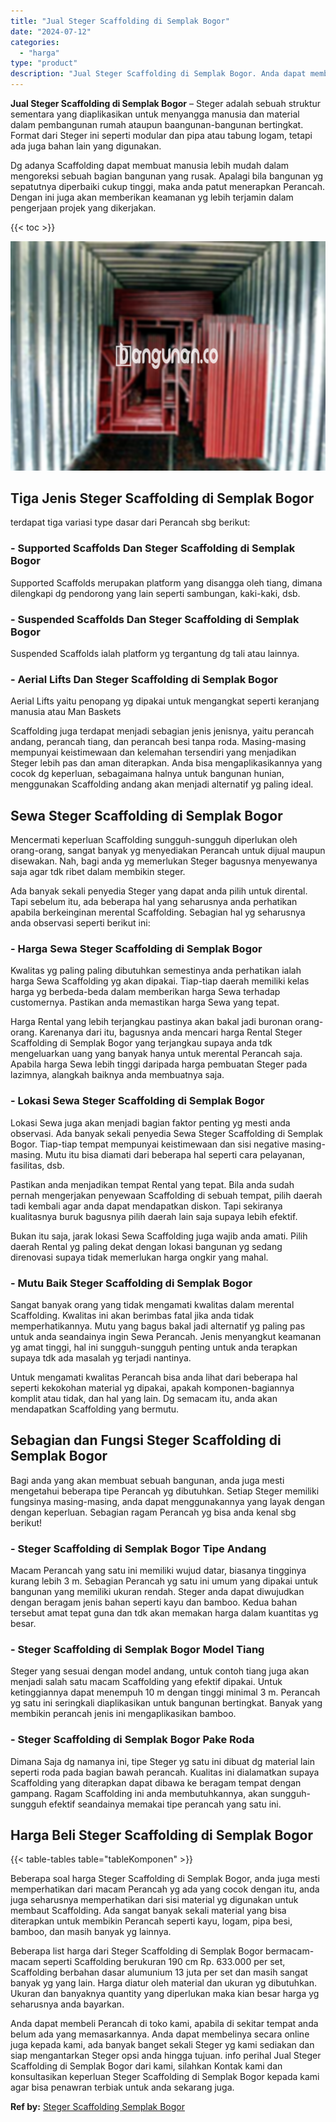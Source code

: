 ```yaml
---
title: "Jual Steger Scaffolding di Semplak Bogor"
date: "2024-07-12"
categories: 
  - "harga"
type: "product"
description: "Jual Steger Scaffolding di Semplak Bogor. Anda dapat membeli Perancah di toko kami, apabila di sekitar tempat anda belum ada yang memasarkannya. Anda dapat m..."
---
```


**Jual Steger Scaffolding di Semplak Bogor** – Steger adalah sebuah struktur sementara yang diaplikasikan untuk menyangga manusia dan material dalam pembangunan rumah ataupun baangunan-bangunan bertingkat. Format dari Steger ini seperti modular dan pipa atau tabung logam, tetapi ada juga bahan lain yang digunakan.

Dg adanya Scaffolding dapat membuat manusia lebih mudah dalam mengoreksi sebuah bagian bangunan yang rusak. Apalagi bila bangunan yg sepatutnya diperbaiki cukup tinggi, maka anda patut menerapkan Perancah. Dengan ini juga akan memberikan keamanan yg lebih terjamin dalam pengerjaan projek yang dikerjakan.

{{< toc >}}

![Jual Steger Scaffolding di Semplak Bogor](/images/sewa-scaffolding-steger-15.png)

## Tiga Jenis Steger Scaffolding di Semplak Bogor

terdapat tiga variasi type dasar dari Perancah sbg berikut:

### \- Supported Scaffolds Dan Steger Scaffolding di Semplak Bogor

Supported Scaffolds merupakan platform yang disangga oleh tiang, dimana dilengkapi dg pendorong yang lain seperti sambungan, kaki-kaki, dsb.

### \- Suspended Scaffolds Dan Steger Scaffolding di Semplak Bogor

Suspended Scaffolds ialah platform yg tergantung dg tali atau lainnya.

### \- Aerial Lifts Dan Steger Scaffolding di Semplak Bogor

Aerial Lifts yaitu penopang yg dipakai untuk mengangkat seperti keranjang manusia atau Man Baskets

Scaffolding juga terdapat menjadi sebagian jenis jenisnya, yaitu perancah andang, perancah tiang, dan perancah besi tanpa roda. Masing-masing mempunyai keistimewaan dan kelemahan tersendiri yang menjadikan Steger lebih pas dan aman diterapkan. Anda bisa mengaplikasikannya yang cocok dg keperluan, sebagaimana halnya untuk bangunan hunian, menggunakan Scaffolding andang akan menjadi alternatif yg paling ideal.

## Sewa Steger Scaffolding di Semplak Bogor

Mencermati keperluan Scaffolding sungguh-sungguh diperlukan oleh orang-orang, sangat banyak yg menyediakan Perancah untuk dijual maupun disewakan. Nah, bagi anda yg memerlukan Steger bagusnya menyewanya saja agar tdk ribet dalam membikin steger.

Ada banyak sekali penyedia Steger yang dapat anda pilih untuk dirental. Tapi sebelum itu, ada beberapa hal yang seharusnya anda perhatikan apabila berkeinginan merental Scaffolding. Sebagian hal yg seharusnya anda observasi seperti berikut ini:

### \- Harga Sewa Steger Scaffolding di Semplak Bogor

Kwalitas yg paling paling dibutuhkan semestinya anda perhatikan ialah harga Sewa Scaffolding yg akan dipakai. Tiap-tiap daerah memiliki kelas harga yg berbeda-beda dalam memberikan harga Sewa terhadap customernya. Pastikan anda memastikan harga Sewa yang tepat.

Harga Rental yang lebih terjangkau pastinya akan bakal jadi buronan orang-orang. Karenanya dari itu, bagusnya anda mencari harga Rental Steger Scaffolding di Semplak Bogor yang terjangkau supaya anda tdk mengeluarkan uang yang banyak hanya untuk merental Perancah saja. Apabila harga Sewa lebih tinggi daripada harga pembuatan Steger pada lazimnya, alangkah baiknya anda membuatnya saja.

### \- Lokasi Sewa Steger Scaffolding di Semplak Bogor

Lokasi Sewa juga akan menjadi bagian faktor penting yg mesti anda observasi. Ada banyak sekali penyedia Sewa Steger Scaffolding di Semplak Bogor. Tiap-tiap tempat mempunyai keistimewaan dan sisi negative masing-masing. Mutu itu bisa diamati dari beberapa hal seperti cara pelayanan, fasilitas, dsb.

Pastikan anda menjadikan tempat Rental yang tepat. Bila anda sudah pernah mengerjakan penyewaan Scaffolding di sebuah tempat, pilih daerah tadi kembali agar anda dapat mendapatkan diskon. Tapi sekiranya kualitasnya buruk bagusnya pilih daerah lain saja supaya lebih efektif.

Bukan itu saja, jarak lokasi Sewa Scaffolding juga wajib anda amati. Pilih daerah Rental yg paling dekat dengan lokasi bangunan yg sedang direnovasi supaya tidak memerlukan harga ongkir yang mahal.

### \- Mutu Baik Steger Scaffolding di Semplak Bogor

Sangat banyak orang yang tidak mengamati kwalitas dalam merental Scaffolding. Kwalitas ini akan berimbas fatal jika anda tidak memperhatikannya. Mutu yang bagus bakal jadi alternatif yg paling pas untuk anda seandainya ingin Sewa Perancah. Jenis menyangkut keamanan yg amat tinggi, hal ini sungguh-sungguh penting untuk anda terapkan supaya tdk ada masalah yg terjadi nantinya.

Untuk mengamati kwalitas Perancah bisa anda lihat dari beberapa hal seperti kekokohan material yg dipakai, apakah komponen-bagiannya komplit atau tidak, dan hal yang lain. Dg semacam itu, anda akan mendapatkan Scaffolding yang bermutu.

## Sebagian dan Fungsi Steger Scaffolding di Semplak Bogor

Bagi anda yang akan membuat sebuah bangunan, anda juga mesti mengetahui beberapa tipe Perancah yg dibutuhkan. Setiap Steger memiliki fungsinya masing-masing, anda dapat menggunakannya yang layak dengan dengan keperluan. Sebagian ragam Perancah yg bisa anda kenal sbg berikut!

### \- Steger Scaffolding di Semplak Bogor Tipe Andang

Macam Perancah yang satu ini memiliki wujud datar, biasanya tingginya kurang lebih 3 m. Sebagian Perancah yg satu ini umum yang dipakai untuk bangunan yang memiliki ukuran rendah. Steger anda dapat diwujudkan dengan beragam jenis bahan seperti kayu dan bamboo. Kedua bahan tersebut amat tepat guna dan tdk akan memakan harga dalam kuantitas yg besar.

### \- Steger Scaffolding di Semplak Bogor Model Tiang

Steger yang sesuai dengan model andang, untuk contoh tiang juga akan menjadi salah satu macam Scaffolding yang efektif dipakai. Untuk ketinggiannya dapat menempuh 10 m dengan tinggi minimal 3 m. Perancah yg satu ini seringkali diaplikasikan untuk bangunan bertingkat. Banyak yang membikin perancah jenis ini mengaplikasikan bamboo.

### \- Steger Scaffolding di Semplak Bogor Pake Roda

Dimana Saja dg namanya ini, tipe Steger yg satu ini dibuat dg material lain seperti roda pada bagian bawah perancah. Kualitas ini dialamatkan supaya Scaffolding yang diterapkan dapat dibawa ke beragam tempat dengan gampang. Ragam Scaffolding ini anda membutuhkannya, akan sungguh-sungguh efektif seandainya memakai tipe perancah yang satu ini.

## Harga Beli Steger Scaffolding di Semplak Bogor

{{< table-tables table="tableKomponen" >}}

Beberapa soal harga Steger Scaffolding di Semplak Bogor, anda juga mesti memperhatikan dari macam Perancah yg ada yang cocok dengan itu, anda juga seharusnya memperhatikan dari sisi material yg digunakan untuk membaut Scaffolding. Ada sangat banyak sekali material yang bisa diterapkan untuk membikin Perancah seperti kayu, logam, pipa besi, bamboo, dan masih banyak yg lainnya.

Beberapa list harga dari Steger Scaffolding di Semplak Bogor bermacam-macam seperti Scaffolding berukuran 190 cm Rp. 633.000 per set, Scaffolding berbahan dasar alumunium 13 juta per set dan masih sangat banyak yg yang lain. Harga diatur oleh material dan ukuran yg dibutuhkan. Ukuran dan banyaknya quantity yang diperlukan maka kian besar harga yg seharusnya anda bayarkan.

Anda dapat membeli Perancah di toko kami, apabila di sekitar tempat anda belum ada yang memasarkannya. Anda dapat membelinya secara online juga kepada kami, ada banyak banget sekali Steger yg kami sediakan dan siap mengantarkan Steger opsi anda hingga tujuan. info perihal Jual Steger Scaffolding di Semplak Bogor dari kami, silahkan Kontak kami dan konsultasikan keperluan Steger Scaffolding di Semplak Bogor kepada kami agar bisa penawran terbiak untuk anda sekarang juga.

**Ref by:** [Steger Scaffolding Semplak Bogor](https://id.wikipedia.org/wiki/Steger)
